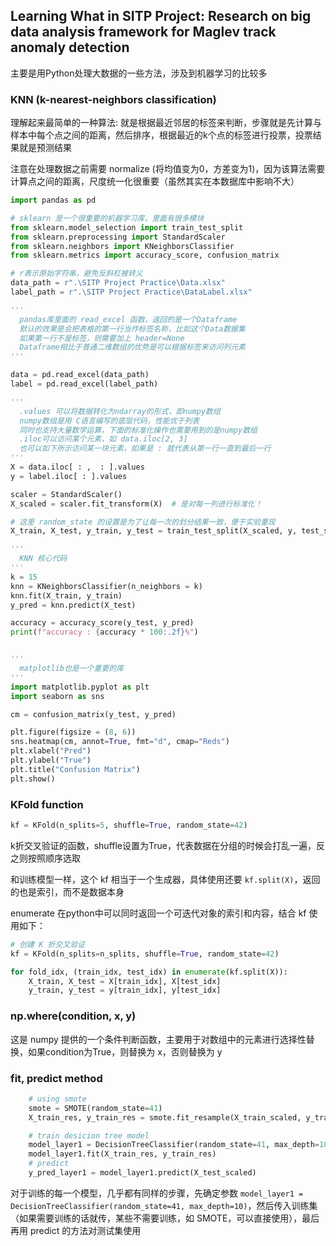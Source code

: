 ## Learning What in SITP Project: Research on big data analysis framework for Maglev track anomaly detection



主要是用Python处理大数据的一些方法，涉及到机器学习的比较多



### KNN (k-nearest-neighbors classification)

理解起来最简单的一种算法: 就是根据最近邻居的标签来判断，步骤就是先计算与样本中每个点之间的距离，然后排序，根据最近的k个点的标签进行投票，投票结果就是预测结果

注意在处理数据之前需要 normalize (将均值变为0，方差变为1)，因为该算法需要计算点之间的距离，尺度统一化很重要（虽然其实在本数据库中影响不大）

```Python
import pandas as pd

# sklearn 是一个很重要的机器学习库，里面有很多模块
from sklearn.model_selection import train_test_split
from sklearn.preprocessing import StandardScaler
from sklearn.neighbors import KNeighborsClassifier
from sklearn.metrics import accuracy_score, confusion_matrix

# r表示原始字符串，避免反斜杠被转义
data_path = r".\SITP Project Practice\Data.xlsx"
label_path = r".\SITP Project Practice\DataLabel.xlsx"

'''
  pandas库里面的 read_excel 函数，返回的是一个Dataframe
  默认的效果是会把表格的第一行当作标签名称，比如这个Data数据集
  如果第一行不是标签，则需要加上 header=None
  Dataframe相比于普通二维数组的优势是可以根据标签来访问列元素
'''

data = pd.read_excel(data_path)
label = pd.read_excel(label_path)

'''
  .values 可以将数据转化为ndarray的形式，即numpy数组
  numpy数组是用 C语言编写的底层代码，性能优于列表
  同时也支持大量数学运算，下面的标准化操作也需要用到的是numpy数组
  .iloc可以访问某个元素，如 data.iloc[2, 3]
  也可以如下所示访问某一块元素，如果是 : 就代表从第一行一直到最后一行
'''
X = data.iloc[ : ,  : ].values
y = label.iloc[ : ].values

scaler = StandardScaler()
X_scaled = scaler.fit_transform(X)  # 是对每一列进行标准化！

# 这里 random_state 的设置是为了让每一次的划分结果一致，便于实验重现
X_train, X_test, y_train, y_test = train_test_split(X_scaled, y, test_size = 0.3, random_state = 30)

'''
  KNN 核心代码
'''
k = 15
knn = KNeighborsClassifier(n_neighbors = k)
knn.fit(X_train, y_train)
y_pred = knn.predict(X_test)

accuracy = accuracy_score(y_test, y_pred)
print(f"accuracy : {accuracy * 100:.2f}%")


'''
  matplotlib也是一个重要的库
'''
import matplotlib.pyplot as plt
import seaborn as sns

cm = confusion_matrix(y_test, y_pred)

plt.figure(figsize = (8, 6))
sns.heatmap(cm, annot=True, fmt="d", cmap="Reds")
plt.xlabel("Pred")
plt.ylabel("True")
plt.title("Confusion Matrix")
plt.show()
```



### KFold function

```python
kf = KFold(n_splits=5, shuffle=True, random_state=42)
```

k折交叉验证的函数，shuffle设置为True，代表数据在分组的时候会打乱一遍，反之则按照顺序选取

和训练模型一样，这个 kf 相当于一个生成器，具体使用还要 `kf.split(X)`，返回的也是索引，而不是数据本身

enumerate 在python中可以同时返回一个可迭代对象的索引和内容，结合 kf 使用如下：

```python
# 创建 K 折交叉验证
kf = KFold(n_splits=n_splits, shuffle=True, random_state=42)

for fold_idx, (train_idx, test_idx) in enumerate(kf.split(X)):
    X_train, X_test = X[train_idx], X[test_idx]
    y_train, y_test = y[train_idx], y[test_idx]
```



### np.where(condition, x, y)

这是 numpy 提供的一个条件判断函数，主要用于对数组中的元素进行选择性替换，如果condition为True，则替换为 x，否则替换为 y



### fit, predict  method

```python
	# using smote
    smote = SMOTE(random_state=41)
    X_train_res, y_train_res = smote.fit_resample(X_train_scaled, y_train_layer1)

    # train desicion tree model 
    model_layer1 = DecisionTreeClassifier(random_state=41, max_depth=10)  # 确定模型参数
    model_layer1.fit(X_train_res, y_train_res)                            # 传入训练集，训练模型          
    # predict
    y_pred_layer1 = model_layer1.predict(X_test_scaled)                   # 使用模型
```

对于训练的每一个模型，几乎都有同样的步骤，先确定参数 `model_layer1 = DecisionTreeClassifier(random_state=41, max_depth=10)`，然后传入训练集（如果需要训练的话就传，某些不需要训练，如 SMOTE，可以直接使用），最后再用 predict 的方法对测试集使用



